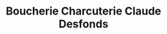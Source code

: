 ---
title: "Boucherie Charcuterie Claude Desfonds"
url: /saint-chamond/boucherie-charcuterie-claude-desfonds/
shop: Metzgerei
---